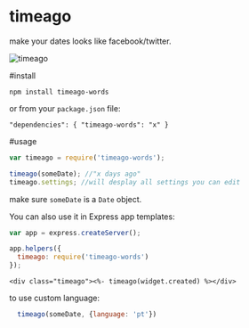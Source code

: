 # timeago

make your dates looks like facebook/twitter.

![timeago](http://i.imgur.com/W1Zwy.png)

#install

    npm install timeago-words

or from your `package.json` file:

    "dependencies": { "timeago-words": "x" }

#usage

````javascript
var timeago = require('timeago-words');

timeago(someDate); //"x days ago"
timeago.settings; //will desplay all settings you can edit

````
make sure `someDate` is a `Date` object.

You can also use it in Express app templates:

````javascript
var app = express.createServer();

app.helpers({
  timeago: require('timeago-words')
});
````

````ejs
<div class="timeago"><%- timeago(widget.created) %></div>
````

to use custom language:
````javascript
  timeago(someDate, {language: 'pt'})
````
